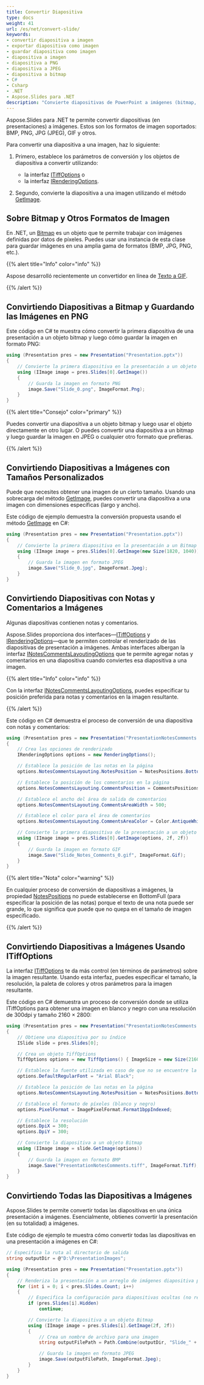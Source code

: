 ```yaml
---
title: Convertir Diapositiva
type: docs
weight: 41
url: /es/net/convert-slide/
keywords: 
- convertir diapositiva a imagen
- exportar diapositiva como imagen
- guardar diapositiva como imagen
- diapositiva a imagen
- diapositiva a PNG
- diapositiva a JPEG
- diapositiva a bitmap
- C#
- Csharp
- .NET
- Aspose.Slides para .NET
description: "Convierte diapositivas de PowerPoint a imágenes (bitmap, PNG o JPG) en C# o .NET"
---
```


Aspose.Slides para .NET te permite convertir diapositivas (en presentaciones) a imágenes. Estos son los formatos de imagen soportados: BMP, PNG, JPG (JPEG), GIF y otros.

Para convertir una diapositiva a una imagen, haz lo siguiente:

1. Primero, establece los parámetros de conversión y los objetos de diapositiva a convertir utilizando:
   * la interfaz [ITiffOptions](https://reference.aspose.com/slides/net/aspose.slides.export/itiffoptions) o
   * la interfaz [IRenderingOptions](https://reference.aspose.com/slides/net/aspose.slides.export/irenderingoptions).

2. Segundo, convierte la diapositiva a una imagen utilizando el método [GetImage](https://reference.aspose.com/slides/net/aspose.slides/islide/getimage/).

## **Sobre Bitmap y Otros Formatos de Imagen**

En .NET, un [Bitmap](https://docs.microsoft.com/en-us/dotnet/api/system.drawing.bitmap?view=net-5.0) es un objeto que te permite trabajar con imágenes definidas por datos de píxeles. Puedes usar una instancia de esta clase para guardar imágenes en una amplia gama de formatos (BMP, JPG, PNG, etc.).

{{% alert title="Info" color="info" %}}

Aspose desarrolló recientemente un convertidor en línea de [Texto a GIF](https://products.aspose.app/slides/text-to-gif).

{{% /alert %}}

## **Convirtiendo Diapositivas a Bitmap y Guardando las Imágenes en PNG**

Este código en C# te muestra cómo convertir la primera diapositiva de una presentación a un objeto bitmap y luego cómo guardar la imagen en formato PNG:

``` csharp 
using (Presentation pres = new Presentation("Presentation.pptx"))
{
    // Convierte la primera diapositiva en la presentación a un objeto Bitmap
    using (IImage image = pres.Slides[0].GetImage())
    {
        // Guarda la imagen en formato PNG
        image.Save("Slide_0.png", ImageFormat.Png);
    }
}
```

{{% alert title="Consejo" color="primary" %}} 

Puedes convertir una diapositiva a un objeto bitmap y luego usar el objeto directamente en otro lugar. O puedes convertir una diapositiva a un bitmap y luego guardar la imagen en JPEG o cualquier otro formato que prefieras.

{{% /alert %}}  

## **Convirtiendo Diapositivas a Imágenes con Tamaños Personalizados**

Puede que necesites obtener una imagen de un cierto tamaño. Usando una sobrecarga del método [GetImage](https://reference.aspose.com/slides/net/aspose.slides/islide/getimage/), puedes convertir una diapositiva a una imagen con dimensiones específicas (largo y ancho).

Este código de ejemplo demuestra la conversión propuesta usando el método [GetImage](https://reference.aspose.com/slides/net/aspose.slides/islide/getimage/) en C#:

``` csharp 
using (Presentation pres = new Presentation("Presentation.pptx"))
{
    // Convierte la primera diapositiva en la presentación a un Bitmap con el tamaño especificado
    using (IImage image = pres.Slides[0].GetImage(new Size(1820, 1040)))
    {
        // Guarda la imagen en formato JPEG
        image.Save("Slide_0.jpg", ImageFormat.Jpeg);
    }
}
```

## **Convirtiendo Diapositivas con Notas y Comentarios a Imágenes**

Algunas diapositivas contienen notas y comentarios.

Aspose.Slides proporciona dos interfaces—[ITiffOptions](https://reference.aspose.com/slides/net/aspose.slides.export/itiffoptions) y [IRenderingOptions](https://reference.aspose.com/slides/net/aspose.slides.export/irenderingoptions)—que te permiten controlar el renderizado de las diapositivas de presentación a imágenes. Ambas interfaces albergan la interfaz [INotesCommentsLayoutingOptions](https://reference.aspose.com/slides/net/aspose.slides.export/inotescommentslayoutingoptions) que te permite agregar notas y comentarios en una diapositiva cuando conviertes esa diapositiva a una imagen.

{{% alert title="Info" color="info" %}} 

Con la interfaz [INotesCommentsLayoutingOptions](https://reference.aspose.com/slides/net/aspose.slides.export/inotescommentslayoutingoptions), puedes especificar tu posición preferida para notas y comentarios en la imagen resultante.

{{% /alert %}} 

Este código en C# demuestra el proceso de conversión de una diapositiva con notas y comentarios:

``` csharp 
using (Presentation pres = new Presentation("PresentationNotesComments.pptx"))
{
    // Crea las opciones de renderizado
    IRenderingOptions options = new RenderingOptions();

    // Establece la posición de las notas en la página
    options.NotesCommentsLayouting.NotesPosition = NotesPositions.BottomTruncated;

    // Establece la posición de los comentarios en la página 
    options.NotesCommentsLayouting.CommentsPosition = CommentsPositions.Right;

    // Establece el ancho del área de salida de comentarios
    options.NotesCommentsLayouting.CommentsAreaWidth = 500;

    // Establece el color para el área de comentarios
    options.NotesCommentsLayouting.CommentsAreaColor = Color.AntiqueWhite;

    // Convierte la primera diapositiva de la presentación a un objeto Bitmap
    using (IImage image = pres.Slides[0].GetImage(options, 2f, 2f))
    {
        // Guarda la imagen en formato GIF
        image.Save("Slide_Notes_Comments_0.gif", ImageFormat.Gif);
    }
}
```

{{% alert title="Nota" color="warning" %}} 

En cualquier proceso de conversión de diapositivas a imágenes, la propiedad [NotesPositions](https://reference.aspose.com/slides/net/aspose.slides.export/inotescommentslayoutingoptions/properties/notesposition) no puede establecerse en BottomFull (para especificar la posición de las notas) porque el texto de una nota puede ser grande, lo que significa que puede que no quepa en el tamaño de imagen especificado.

{{% /alert %}} 

## **Convirtiendo Diapositivas a Imágenes Usando ITiffOptions**

La interfaz [ITiffOptions](https://reference.aspose.com/slides/net/aspose.slides.export/itiffoptions) te da más control (en términos de parámetros) sobre la imagen resultante. Usando esta interfaz, puedes especificar el tamaño, la resolución, la paleta de colores y otros parámetros para la imagen resultante.

Este código en C# demuestra un proceso de conversión donde se utiliza ITiffOptions para obtener una imagen en blanco y negro con una resolución de 300dpi y tamaño 2160 × 2800:

``` csharp 
using (Presentation pres = new Presentation("PresentationNotesComments.pptx"))
{
    // Obtiene una diapositiva por su índice
    ISlide slide = pres.Slides[0];

    // Crea un objeto TiffOptions
    TiffOptions options = new TiffOptions() { ImageSize = new Size(2160, 2880) };

    // Establece la fuente utilizada en caso de que no se encuentre la fuente de origen
    options.DefaultRegularFont = "Arial Black";

    // Establece la posición de las notas en la página 
    options.NotesCommentsLayouting.NotesPosition = NotesPositions.BottomTruncated;

    // Establece el formato de píxeles (blanco y negro)
    options.PixelFormat = ImagePixelFormat.Format1bppIndexed;

    // Establece la resolución
    options.DpiX = 300;
    options.DpiY = 300;

    // Convierte la diapositiva a un objeto Bitmap
    using (IImage image = slide.GetImage(options))
    {
        // Guarda la imagen en formato BMP
        image.Save("PresentationNotesComments.tiff", ImageFormat.Tiff);
    }
}  
```

## **Convirtiendo Todas las Diapositivas a Imágenes**

Aspose.Slides te permite convertir todas las diapositivas en una única presentación a imágenes. Esencialmente, obtienes convertir la presentación (en su totalidad) a imágenes.

Este código de ejemplo te muestra cómo convertir todas las diapositivas en una presentación a imágenes en C#:

```csharp
// Especifica la ruta al directorio de salida
string outputDir = @"D:\PresentationImages";

using (Presentation pres = new Presentation("Presentation.pptx"))
{
    // Renderiza la presentación a un arreglo de imágenes diapositiva por diapositiva
    for (int i = 0; i < pres.Slides.Count; i++)
    {
        // Especifica la configuración para diapositivas ocultas (no renderizar diapositivas ocultas)
        if (pres.Slides[i].Hidden)
            continue;

        // Convierte la diapositiva a un objeto Bitmap
        using (IImage image = pres.Slides[i].GetImage(2f, 2f))
        {
            // Crea un nombre de archivo para una imagen
            string outputFilePath = Path.Combine(outputDir, "Slide_" + i + ".jpg");

            // Guarda la imagen en formato JPEG
            image.Save(outputFilePath, ImageFormat.Jpeg);
        }
    }
}
```